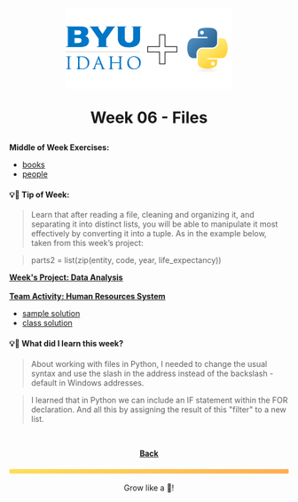 <h1 align="center">
    <img 
        alt="BYU-Idaho"
        title="BYU-Idaho Logo" 
        src="../.github/assets/logo-py.svg" 
        width="60%"
    />

Week 06 - Files
</h1>
<b>Middle of Week Exercises:</b>

- [books](/web-and-computer-programming/cse-110/week-6/books.py)
- [people](/web-and-computer-programming/cse-110/week-6/people.py)

#### 💡📆 Tip of Week:

>Learn that after reading a file, cleaning and organizing it, and separating it into distinct lists, you will be able to manipulate it most effectively by converting it into a tuple. As in the example below, taken from this week’s project:

>parts2 = list(zip(entity, code, year, life_expectancy))

<b>

[Week's Project: Data Analysis](/web-and-computer-programming/cse-110/week-6/data_analysis.py) <br><br>
[Team Activity: Human Resources System](https://byui-cse.github.io/cse110-ww-course/week06/team-activity.html) </b>

- [sample solution](/web-and-computer/cse-110/week-6/team_hr_stretch_sample.py)
- [class solution](/web-and-computer-programming/cse-110/week-6/team_activity.py)


#### 💡🤯 What did I learn this week?

>About working with files in Python, I needed to change the usual syntax and use the slash in the address instead of the backslash - default in Windows addresses.

>I learned that in Python we can include an IF statement within the FOR declaration. And all this by assigning the result of this "filter" to a new list.

<br>

<div align="center">

<b>[Back](/web-and-computer-programming/cse-110/README.md)</b>

</div>

<img src="./../../../.github/assets/gradient-bar.svg" width="100%" height="8px"/>
<p align="center">Grow like a 🌳!</p>